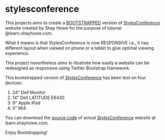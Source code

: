 # stylesconference
This projects aims to create a [BOOTSTRAPPED](https://codingkapoor.github.io/styles-conference/) version of [StylesConference](http://learn.shayhowe.com/practice/organizing-data-with-tables/index.html) website created by Shay Howe for the purpose of tutorial @learn.shayhowe.com.

What it means is that StylesConference is now RESPONSIVE i.e., it has different layout when viewed on phone or a tablet to give optimal viewing experience.

This project nevertheless aims to illustrate how easily a website can be redesigned as responsive using Twitter Bootstrap framework.

This bootstrapped version of [StylesConference](http://codingkapoor.github.io/styles-conference/) has been test on four devices:
  1. 24" Dell Monitor
  2. 14" Dell LATITUDE E6430
  3.  9" Apple iPad
  4.  5" Mi4

You can download the [source code](http://bit.ly/1RZB34i) of actual [StylesConference](http://learn.shayhowe.com/practice/organizing-data-with-tables/index.html) website at learn.shayhowe.com.

Enjoy Bootstrapping!
